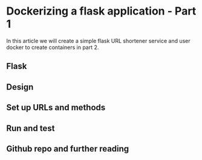 # Dockerizing a flask application - Part 1

In this article we will create a simple flask URL shortener service and user docker to create containers in part 2.

## Flask

## Design

## Set up URLs and methods

## Run and test

## Github repo and further reading

